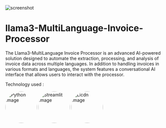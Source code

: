 


![screenshot](https://drive.google.com/uc?export=view&id=1t1TwrVUKBPLcpLPAMKcvtfBz_kQHqJ-t)


# llama3-MultiLanguage-Invoice-Processor
The Llama3-MultiLanguage Invoice Processor is an advanced AI-powered solution designed to automate the extraction, processing, and analysis of invoice data across multiple languages. In addition to handling invoices in various formats and languages, the system features a conversational AI interface that allows users to interact with the processor.

Technology used :


<div>
  <img src="https://i0.wp.com/junilearning.com/wp-content/uploads/2020/06/python-programming-language.webp?fit=1920%2C1920&ssl=1" alt="Python Image" style="border-radius: 50%; width: 100px; height: 100px;">
  
  <img src="https://images.ctfassets.net/23aumh6u8s0i/2Qhstbnq6i34wLoPoAjWoq/9f66f58a22870df0d72a3cbaf77ce5b6/streamlit_hero.jpg" alt="Streamlit Image" style="border-radius: 50%; width: 100px; height: 100px;">
  
  <img src="https://media.licdn.com/dms/image/D4D12AQGSDHcylNVfcA/article-cover_image-shrink_600_2000/0/1713710970597?e=2147483647&v=beta&t=FV__dZLzmCHa6Fm6-eqDzGa4KNLie6MFDC6SQ1FGiQI" alt="Licdn Image" style="border-radius: 50%; width: 100px; height: 100px;">
</div>



